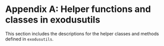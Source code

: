 # Appendix A: Helper functions and classes in exodusutils

This section includes the descriptions for the helper classes and methods defined in `exodusutils`.
